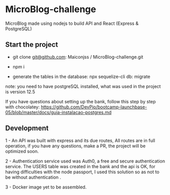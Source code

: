 # MicroBlog-challenge
MicroBlog made using nodejs to build API and React (Express & PostgreSQL)


## Start the project

 - git clone git@github.com: Maiconjss / MicroBlog-challenge.git
 - npm i

 - generate the tables in the database: npx sequelize-cli db: migrate

 note: you need to have postgreSQL installed, what was used in the project is version 12.5

 If you have questions about setting up the bank, follow this step by step with chocolatey: https://github.com/DevPio/bootcamp-launchbase-05/blob/master/docs/guia-instalacao-postgres.md

## Development

1 - An API was built with express and its due routes,
 All routes are in full operation, if you have any questions, make a PR, the project will be optimized soon.

2 - Authentication service used was Auth0, a free and secure authentication service. The USERS table was created in the bank and the api is OK, for having difficulties with the node passport, I used this solution so as not to be without authentication .

3 - Docker image yet to be assembled.

